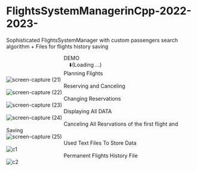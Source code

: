 # FlightsSystemManagerinCpp-2022-2023-
Sophisticated FlightsSystemManager with custom passengers search algorithm + Files for flights history saving<br/>

&emsp;&emsp;&emsp;&emsp;&emsp;&emsp;&emsp;&emsp;&emsp;&emsp;&emsp;DEMO<br/>
&emsp;&emsp;&emsp;&emsp;&emsp;&emsp;&emsp;&emsp;&emsp;&emsp;&emsp;&emsp;⬇️(Loading ...)<br/>
&emsp;&emsp;&emsp;&emsp;&emsp;&emsp;&emsp;&emsp;&emsp;&emsp;&emsp;Planning Flights<br/>
![screen-capture (21)](https://github.com/annous246/FlightsSystemManagerinCpp-2022-2023-/assets/64448280/ecfc9c33-2b83-448c-b90d-d0890d7cc603)<br/>
&emsp;&emsp;&emsp;&emsp;&emsp;&emsp;&emsp;&emsp;&emsp;&emsp;&emsp;Reserving and Canceling<br/>
![screen-capture (22)](https://github.com/annous246/FlightsSystemManagerinCpp-2022-2023-/assets/64448280/69654013-134a-443b-b3a3-f894993bf43f)<br/>
&emsp;&emsp;&emsp;&emsp;&emsp;&emsp;&emsp;&emsp;&emsp;&emsp;&emsp;Changing Reservations<br/>
![screen-capture (23)](https://github.com/annous246/FlightsSystemManagerinCpp-2022-2023-/assets/64448280/0bf0192f-ced7-403c-87e3-687f793c924d)<br/>
&emsp;&emsp;&emsp;&emsp;&emsp;&emsp;&emsp;&emsp;&emsp;&emsp;&emsp;Displaying All DATA<br/>
![screen-capture (24)](https://github.com/annous246/FlightsSystemManagerinCpp-2022-2023-/assets/64448280/297366ea-ab91-4f55-b399-daab9c7698ad)<br/>
&emsp;&emsp;&emsp;&emsp;&emsp;&emsp;&emsp;&emsp;&emsp;&emsp;&emsp;Canceling All Resrvations of the first flight and Saving<br/>
![screen-capture (25)](https://github.com/annous246/FlightsSystemManagerinCpp-2022-2023-/assets/64448280/8b2f2ae1-0cca-49f4-bb27-ebf4f60b39bd)<br/>
&emsp;&emsp;&emsp;&emsp;&emsp;&emsp;&emsp;&emsp;&emsp;&emsp;&emsp;Used Text Files To Store Data<br/>
![c1](https://github.com/annous246/FlightsSystemManagerinCpp-2022-2023-/assets/64448280/cc161ad7-86a6-45aa-a9f8-526ddb591475)<br/>
&emsp;&emsp;&emsp;&emsp;&emsp;&emsp;&emsp;&emsp;&emsp;&emsp;&emsp;Permanent Flights History File<br/>
![c2](https://github.com/annous246/FlightsSystemManagerinCpp-2022-2023-/assets/64448280/66aae0e9-1db6-4ec7-a19d-84682f1ae9b9)<br/>


